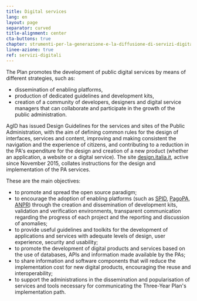 ```yaml
---
title: Digital services
lang: en
layout: page
separator: curved
title-alignment: center
cta-buttons: true
chapter: strumenti-per-la-generazione-e-la-diffusione-di-servizi-digitali
linee-azione: true
ref: servizi-digitali
---
```

The Plan promotes the development of public digital services by means of different strategies, such as:  
- dissemination of enabling platforms,
- production of dedicated guidelines and development kits, 
- creation of a community of developers, designers and digital service managers that can collaborate and participate in the growth of the public administration.

AgID has issued Design Guidelines for the services and sites of the Public Administration, with the aim of defining common rules for the design of interfaces, services and content, improving and making consistent the navigation and the experience of citizens, and contributing to a reduction in the PA&#39;s expenditure for the design and creation of a new product (whether an application, a website or a digital service). The site [design.italia.it](http://design.italia.it), active since November 2015, collates instructions for the design and implementation of the PA services.

These are the main objectives:

- to promote and spread the open source paradigm;
- to encourage the adoption of enabling platforms (such as [SPID](http://www.spid.gov.it), [PagoPA](http://www.agid.gov.it/agenda-digitale/pubblica-amministrazione/pagamenti-elettronici), [ANPR](http://www.agid.gov.it/agenda-digitale/pubblica-amministrazione/anagrafe-nazionale-anpr)) through the creation and dissemination of development kits, validation and verification environments, transparent communication regarding the progress of each project and the reporting and discussion of anomalies;
- to provide useful guidelines and toolkits for the development of applications and services with adequate levels of design, user experience, security and usability;
- to promote the development of digital products and services based on the use of databases, APIs and information made available by the PAs;
- to share information and software components that will reduce the implementation cost for new digital products, encouraging the reuse and interoperability;
- to support the administrations in the dissemination and popularisation of services and tools necessary for communicating the Three-Year Plan&#39;s implementation path.
